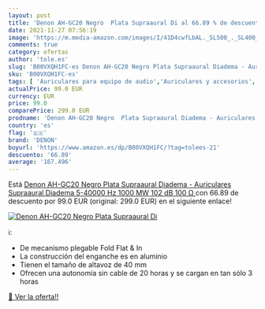 ```yaml
---
layout: post
title: 'Denon AH-GC20 Negro  Plata Supraaural Di al 66.89 % de descuento'
date: 2021-11-27 07:56:19
image: 'https://m.media-amazon.com/images/I/41D4cwfLbAL._SL500_._SL400_.jpg'
comments: true
category: ofertas
author: 'tole.es'
slug: 'B00VXQH1FC-es Denon AH-GC20 Negro Plata Supraaural Diadema - Auriculares...'
sku: 'B00VXQH1FC-es'
tags: [ 'Auriculares para equipo de audio','Auriculares y accesorios','Electrónica','auriculares','denon', ]
actualPrice: 99.0 EUR
currency: EUR
price: 99.0
comparePrice: 299.0 EUR
prodname: 'Denon AH-GC20 Negro  Plata Supraaural Diadema - Auriculares  Supraaural  Diadema  5-40000 Hz  1000 MW  102 dB  100 Ω '
country: 'es'
flag: '🇪🇸'
brand: 'DENON'
buyurl: 'https://www.amazon.es/dp/B00VXQH1FC/?tag=tolees-21'
descuento: '66.89'
average: '167.496'
---
```


Está [Denon AH-GC20 Negro  Plata Supraaural Diadema - Auriculares  Supraaural  Diadema  5-40000 Hz  1000 MW  102 dB  100 Ω ](https://www.amazon.es/dp/B00VXQH1FC/?tag=tolees-21) con 66.89 de descuento por 99.0 EUR (original: 299.0 EUR) en el siguiente enlace!

[![Denon AH-GC20 Negro  Plata Supraaural Di](https://m.media-amazon.com/images/I/41D4cwfLbAL._SL500_._SL400_.jpg)](https://www.amazon.es/dp/B00VXQH1FC/?tag=tolees-21)

ℹ️:

- De mecanismo plegable Fold Flat & In
- La construcción del enganche es en aluminio
- Tienen el tamaño de altavoz de 40 mm
- Ofrecen una autonomía sin cable de 20 horas y se cargan en tan sólo 3 horas

[🛒 Ver la oferta!!](https://www.amazon.es/dp/B00VXQH1FC/?tag=tolees-21)
